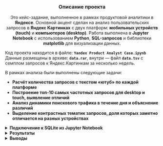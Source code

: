 <h3 align="center">Описание проекта</h3>
<p align="center">
Это кейс-задание, выполненное в рамках продуктовой аналитики в <strong>Яндексе</strong>.  
Основной акцент сделан на анализ пользовательских запросов в <strong>Яндекс Картинках</strong> с двух платформ: <strong>мобильных устройств (touch)</strong> и <strong>компьютеров (desktop)</strong>.  
Работа выполнена в <strong>Jupyter Notebook</strong> с использованием <strong>Python</strong>, <strong>SQL-запросов</strong> и библиотеки <strong>matplotlib</strong> для визуализации данных.
</p>

Код проекта находится в файле: **`Yandex Product Analyst Case.ipynb`**  
Данные размещены в архиве: **`data.rar`**, внутри — файл **`data.tsv`** с семплом запросов к Яндекс.Картинкам за несколько недель.

<p>В рамках анализа были выполнены следующие задачи:</p>

- **Расчёт количества запросов с текстом <strong>«ютуб»</strong> по каждой платформе**  
- **Построение <strong>топ‑10 самых частотных запросов</strong> для desktop и touch, выявление отличий**  
- **Анализ <strong>динамики поискового трафика в течение дня</strong> и объяснение различий**  
- **Выделение <strong>контрастных тематик запросов</strong>, доля которых заметно отличается на разных устройствах**  


<details>
<summary><strong>Подключение к SQLite из Jupyter Notebook</strong></summary>

SQLite — это встроенная в Python база данных, не требующая установки.
Для подключения в Jupyter Notebook используем модуль `sqlite3`

### Загрузка и подготовка данных

```python
# В файле нет названия колонок, поэтому задаем их вручную
df = pd.read_csv(r'C:\Users\1\Desktop\Курсы\Стажировки\Стажка яндекс\Продуктовый аналитик\data.tsv', 
                 sep="\t", 
                 header=None, 
                 names=["query", "timestamp", "platform"])

# Переведем столбец с датой в формат datetime
df["timestamp"] = pd.to_datetime(df["timestamp"], unit="s")

# Создаём соединение с SQLite в памяти
conn = sqlite3.connect(":memory:")

# Записываем DataFrame в таблицу queries
df.to_sql("queries", conn, index=False, if_exists="replace")

# Проверим содержимое таблицы
query = """
SELECT query, timestamp, platform
FROM queries
"""

df = pd.read_sql(query, conn)
df.head(10)

```

</details>


<details>
<summary><strong>Результаты</strong></summary>

<summary><strong>Задача 1: Диапазон дат в данных</strong></summary>

📅 Определите даты, охватываемые в предоставленном наборе данных.

📌 В таблице `queries` с данными пользовательских запросов содержатся следующие поля:

- `query` — текст запроса  
- `timestamp` — время запроса в формате UNIX  
- `platform` — тип устройства (desktop или touch)  

🕒 Поле `timestamp` было преобразовано в человекочитаемый формат даты и времени.  
📆 В результате были определены минимальная и максимальная даты, которые задают полный диапазон анализа.

### Код

```python
diapozon = """
SELECT MAX(timestamp) as maximum, MIN(timestamp) as minimum FROM queries
"""

interval = pd.read_sql(diapozon, conn)

max_date, min_date, = interval.iloc[0]
first_task = f'Дата начала: {min_date},  Дата конца: {max_date}'
print(first_task)

```

### Диапазон дат анализа

![Диапазон дат](https://drive.google.com/uc?export=view&id=1d9L5amoo38IKcBBDucV-2CKqRM7BxpQX)


---


<summary><strong>Задача 2: Количество запросов с текстом «ютуб» по каждой платформе</strong></summary>

📌 Необходимо посчитать, сколько раз в данных встречается слово **«ютуб»** в запросах, отдельно для каждой платформы (`desktop`, `touch`).

Для обработки использовался SQL-запрос с фильтрацией по ключевому слову с учётом регистра (через `LIKE`/`ILIKE` в PostgreSQL или `LOWER(...) LIKE` в SQLite).

### Код

```python

youtube = """
SELECT platform, count(query) as kolvo
FROM queries
WHERE query like '%ютуб%' or query like '%Ютуб%'
group by platform
"""

youtube_kolvo = pd.read_sql(youtube, conn)
display(youtube_kolvo.style.hide(axis="index"))

```

### Количество запросов с текстом «ютуб» по платформам

![Количество запросов с текстом «ютуб» по платформам](https://drive.google.com/uc?export=view&id=1Cd2fu0fyrN6vJV0hlDPcr4VZpePM32LS)

---


<summary><strong>Задача 3: Топ‑10 самых частотных запросов в каждой платформе (desktop и touch)</strong></summary>

📌 Вывести 10 наиболее часто встречающихся запросов отдельно для `desktop` и `touch`.  
Сравнить полученные списки и определить отличия в популярных запросах между платформами.

### Сначала выведем 10 наиболее частотных запросов для платформы `desktop`

```python

desktop_top = """
SELECT query, COUNT(query) as kolvo_zaprosov FROM queries
WHERE platform = 'desktop'
GROUP BY query
order by kolvo_zaprosov desc
LIMIT 10
"""

top_10_desktop = pd.read_sql(desktop_top, conn)
display(top_10_desktop.style.hide(axis="index"))

```

![Топ‑10 запросов — desktop](https://drive.google.com/uc?export=view&id=13x5rwIoIF3_OV7W_3b8-a_nCNNiEXoP-)

### График Топ-10 запросов - desktop
![Топ‑10 запросов — desktop](https://drive.google.com/uc?export=view&id=1jwjB96mqOZKCUOfit9ITIxO99I3ssDRO)

---


### Теперь выведем 10 наиболее частотных запросов для платформы `touch`.

```python

touch_top = """
SELECT query, COUNT(query) as kolvo_zaprosov FROM queries
WHERE platform = 'touch'
GROUP BY query
order by kolvo_zaprosov desc
LIMIT 10
"""

top_10_touch = pd.read_sql(touch_top, conn)
display(top_10_touch.style.hide(axis="index"))

```

![Топ‑10 запросов для touch](https://drive.google.com/uc?export=view&id=1QQQAcndZHC4bvADCUWtVYJ9-mt2qW94x)

### График Топ-10 запросов - touch

![Топ‑10 частых запросов на touch](https://drive.google.com/uc?export=view&id=1LhgKvPMCCO8v2YypaxdJFDjR013OYh-0)


С `touch` преимущественно ищут контент для взрослых и поздравления с днём рождения,  
а с `Desktop`, помимо контента для взрослых, также ищут учебные материалы, картинки и оформление рабочего стола.

---

<summary><strong>Задание 4: Динамика трафика в течение дня</strong></summary>

📌 Для каждого часа суток рассчитано количество поисковых запросов на каждой платформе.
Анализ трафика помогает понять, в какие временные промежутки пользователи наиболее активно обращаются к поиску изображений и как меняется интенсивность запросов в зависимости от времени суток.


```python

sutki = """
SELECT strftime('%H', timestamp) as hour, COUNT(timestamp) as kolvo_zaprosov FROM queries
GROUP BY hour
"""
sutki_zaprosy = pd.read_sql(sutki, conn)
display(sutki_zaprosy.style.hide(axis="index"))

```
![Распределение трафика запросов по часам](https://drive.google.com/uc?export=view&id=1milp8jX6RK4v2Rrb4vJcHbhGO--7pjVM)


### Распределение трафика запросов по часам 

![График распределения трафика в течение дня](https://drive.google.com/uc?export=view&id=1btlBv6oautOoR5Eun40JFPPxOE6d_ieR)


График запросов начинает расти с раннего утра, активно увеличивается уже с **3–4 часов**,  
когда в **Приморском крае** и **Сибири** начинается активная деятельность и рабочее время.  

С **7 до 17 часов** количество запросов держится на стабильном высоком уровне,  
формируя *«плато»* дневной активности. Этот период совпадает с **активным рабочим временем**  
в **Центральной России**, на **Урале**, **Юге** и в **Северо-Западном регионе**,  
где проживает основная часть населения страны.  

В **18:00** наблюдается **резкий всплеск**, что, вероятно, связано с окончанием рабочего дня или учёбы.  

После 18 часов трафик начинает постепенно снижаться, достигая **минимума** к ночи.  
Такое распределение можно объяснить тем, что большинство пользователей активнее всего  
используют поиск в рабочее и учебное время.

---


<summary><strong>Задание 5: Тематики запросов по платформам</strong></summary>

📌 Для каждой тематики был рассчитан процент её встречаемости среди всех запросов на **мобильных устройствах** и **компьютерах**. Затем вычислена разница долей между платформами, чтобы выявить тематики с наибольшим контрастом.  

Для анализа различий между платформами были выделены ключевые категории запросов:  
**🔞 Контент 18+**, **🎮 Игры**, **🛒 Покупки**, **📚 Учёба**, **🎶 Музыка**, **🎂 Поздравления**, **👥 Развлечения**, **🌐 Соцсети**, **📱 Обои**, **✝️ Религия**, **🚗 Авто**, **🐶 Домашние животные** и другие.



```python

category = """
WITH kolvo_platforms as 
(SELECT query, platform, COUNT(query) OVER(PARTITION BY platform) as vsego FROM queries),

tema as 
(SELECT query,
CASE
    WHEN LOWER(query) LIKE '%таблиц%' OR LOWER(query) LIKE '%алфавит%' OR LOWER(query) LIKE '%задани%' OR LOWER(query) LIKE '%школ%' THEN 'Учёба'
    WHEN LOWER(query) LIKE '%фильм%' OR LOWER(query) LIKE '%сериал%' OR LOWER(query) LIKE '%актер%' OR LOWER(query) LIKE '%актрис%' THEN 'Развлечения'
    WHEN LOWER(query) LIKE '%поздравлени%' OR LOWER(query) LIKE '%открытк%' THEN 'Поздравления'
    WHEN LOWER(query) LIKE '%одноклассник%' OR LOWER(query) LIKE '%вконтакт%' OR LOWER(query) LIKE '%телеграм%' THEN 'Соцсети'
    WHEN LOWER(query) LIKE 'xxx%' OR LOWER(query) LIKE '%секс%' OR LOWER(query) LIKE '%порн%' THEN 'Контент 18+'
    WHEN LOWER(query) LIKE 'игр%' OR LOWER(query) LIKE '%roblox%' OR LOWER(query) LIKE '%маинкрафт%' THEN 'Игры'
    WHEN LOWER(query) LIKE 'продукт%' OR LOWER(query) LIKE '%цен%' OR LOWER(query) LIKE '%одежд%' THEN 'Покупки'
    WHEN LOWER(query) LIKE 'клип%' OR LOWER(query) LIKE '%слуша%' OR LOWER(query) LIKE '%песн%' OR LOWER(query) LIKE '%музык%' THEN 'Музыка'
    WHEN LOWER(query) LIKE '%библия%' OR LOWER(query) LIKE '%икон%' OR LOWER(query) LIKE '%молитв%' THEN 'Религия'
    WHEN LOWER(query) LIKE '%kia%' OR LOWER(query) LIKE '%bmw%' OR LOWER(query) LIKE '%audi%' THEN 'Авто'
    WHEN LOWER(query) LIKE '%кошк%' OR LOWER(query) LIKE '%корг%' OR LOWER(query) LIKE '%собак%' THEN 'Домашние животные'
    WHEN LOWER(query) LIKE '%обо%' OR LOWER(query) LIKE '%картинк%' OR LOWER(query) LIKE '%фон%' THEN 'Обои'
    ELSE 'Другие'
END as tematika,
platform, vsego FROM kolvo_platforms),

tema_vsego as 
(SELECT platform, tematika, count(tematika) as kolvo_tema, vsego FROM tema
GROUP BY platform, tematika, vsego)

SELECT platform, tematika, ROUND(100.0 * kolvo_tema / vsego, 2) as procent FROM tema_vsego
ORDER BY platform, tematika
"""

categories = pd.read_sql(category, conn)
display(categories.style.hide(axis="index"))

```

![Контраст тематики запросов на `desktop` и `touch`](https://drive.google.com/uc?export=view&id=119e__tXdZ2wkQN75HHJVM_FCBqFIBlTX)

### График долей тематик поисковых запросов по платформам

![Тематики запросов — различия между desktop и touch](https://drive.google.com/uc?export=view&id=1Z48iq9PdL4-GmBEzCQdvde548snxkeFh)

- **С мобильных устройств (Touch)** заметно выше доля запросов, связанных с:
  - 🎂 **Поздравлениями** — вероятно, пользователи быстро ищут открытки и поздравления в мессенджерах;
  - 🔞 **Контентом 18+** — такие запросы чаще поступают с телефонов;
- **С компьютеров (Desktop)** чаще ищут:
  - 📚 **Учебные материалы** — таблицы, алфавит, школьные задания и т.п.;
- Большая часть запросов попадает в категорию **«Другие»**, но и здесь видно, что телефоны доминируют по общему количеству.


</details>

<details> 

<summary><strong>Выводы</strong></summary>

📌 Пользовательское поведение в Яндекс.Картинках заметно различается в зависимости от платформы: на мобильных устройствах чаще встречаются развлекательные запросы, тогда как на компьютерах — более прикладные и информационные. Эти различия важно учитывать при адаптации интерфейса и контента под разные устройства.
